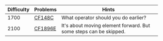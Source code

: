 | Difficulty | Problems | Hints |
| -------- | -------- | -------- |
| 1700 | [CF148C](https://codeforces.com/problemset/problem/148/C) | What operator should you do earlier? |
| 2100 | [CF1896E](https://codeforces.com/problemset/problem/1896/E) | It's about moving element forward. But some steps can be skipped. |